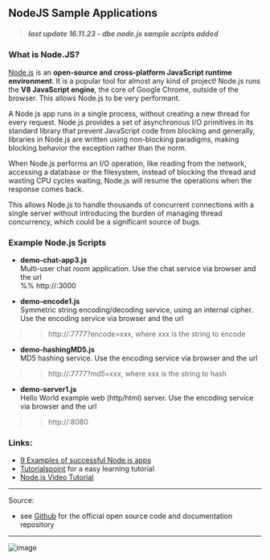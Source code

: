 ## NodeJS Sample Applications

> ##### last update 16.11.23 - dbe  node.js sample scripts added

### What is Node.JS?  
[Node.js](https://nodejs.org/en) is an **open-source and cross-platform JavaScript runtime environment**. It is a popular tool for almost any kind of project! Node.js runs the **V8 JavaScript engine**, the core of Google Chrome, outside of the browser. This allows Node.js to be very performant.

A Node.js app runs in a single process, without creating a new thread for every request. Node.js provides a set of asynchronous I/O primitives in its standard library that prevent JavaScript code from blocking and generally, libraries in Node.js are written using non-blocking paradigms, making blocking behavior the exception rather than the norm.

When Node.js performs an I/O operation, like reading from the network, accessing a database or the filesystem, instead of blocking the thread and wasting CPU cycles waiting, Node.js will resume the operations when the response comes back.

This allows Node.js to handle thousands of concurrent connections with a single server without introducing the burden of managing thread concurrency, which could be a significant source of bugs.   


### Example Node.js Scripts   
+ **demo-chat-app3.js**  
Multi-user chat room application. Use the chat service via browser and the url   
%% http://<nodeserver-ip-address>:3000

+ **demo-encode1.js**  
Symmetric string encoding/decoding service, using an internal cipher. Use the encoding service via browser and the url  
>> http://<server-ip-address>:7777?encode=xxx, where xxx is the string to encode  

+ **demo-hashingMD5.js**  
MD5 hashing service. Use the encoding service via browser and the url  
>> http://<server-ip-address>:7777?md5=xxx,  where xxx is the string to hash 

+ **demo-server1.js**  
Hello World example web (http/html) server. Use the encoding service via browser and the url  
>> http://<server-ip-address>:8080


### Links:
+ [9 Examples of successful Node.js apps](https://www.masterborn.com/blog/Why_use_nodejs_9_examples_of_node_apps)
+ [Tutorialspoint](https://www.tutorialspoint.com/nodejs/index.htm) for a easy learning tutorial
+ [Node.js Video Tutorial](https://youtu.be/LAUi8pPlcUM?si=ccitXniIqRSz8DGP&t=52)

---  
Source:   
+ see [Github](https://github.com/nodejs) for the official open source code and documentation repository   
---  

![image](https://github.com/sawubona-repo/KETE-HS23-WORK/assets/52699611/4acbbb73-6e56-4f08-b3d9-00a926a1724b)


